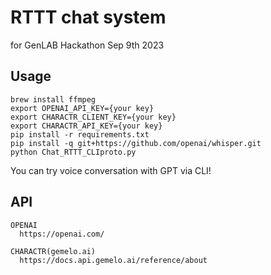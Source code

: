 # RTTT chat system
for GenLAB Hackathon Sep 9th 2023

## Usage
```
brew install ffmpeg
export OPENAI_API_KEY={your key}
export CHARACTR_CLIENT_KEY={your key}
export CHARACTR_API_KEY={your key}
pip install -r requirements.txt
pip install -q git+https://github.com/openai/whisper.git 
python Chat_RTTT_CLIproto.py
```
You can try voice conversation with GPT via CLI!

## API
```
OPENAI  
  https://openai.com/
  
CHARACTR(gemelo.ai)        
  https://docs.api.gemelo.ai/reference/about
```
